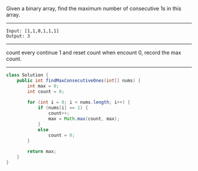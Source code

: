 Given a binary array, find the maximum number of consecutive 1s in this array.

---

```
Input: [1,1,0,1,1,1]
Output: 3
```

---

count every continue 1 and reset count when encount 0, record the max count.

---

```java
class Solution {
    public int findMaxConsecutiveOnes(int[] nums) {
        int max = 0;
        int count = 0;
        
        for (int i = 0; i < nums.length; i++) {
            if (nums[i] == 1) {
        	    count++;
        	    max = Math.max(count, max);
            }
            else 
                count = 0;
        }
        
        return max;
    }
}
```

